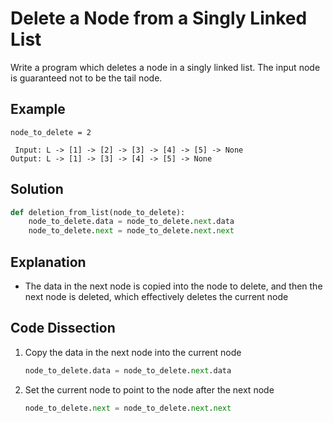 # Delete a Node from a Singly Linked List
Write a program which deletes a node in a singly linked list. The input node is guaranteed not to be the tail node.
  
## Example
```
node_to_delete = 2

 Input: L -> [1] -> [2] -> [3] -> [4] -> [5] -> None
Output: L -> [1] -> [3] -> [4] -> [5] -> None
```
  
## Solution
```python
def deletion_from_list(node_to_delete):
    node_to_delete.data = node_to_delete.next.data
    node_to_delete.next = node_to_delete.next.next
```
  
## Explanation
* The data in the next node is copied into the node to delete, and then the next node is deleted, which effectively deletes the current node
  
## Code Dissection
1. Copy the data in the next node into the current node
    ```python
    node_to_delete.data = node_to_delete.next.data
    ```
2. Set the current node to point to the node after the next node
    ```python
    node_to_delete.next = node_to_delete.next.next
    ```